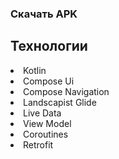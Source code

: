 
<h3><a href="https://github.com/evgeny5454/Pandora-Store/raw/master/Images/Pandora%20Store.apk" target="_blank"></a>
  <span itemprop="name">Скачать APK</span></h3>

<h2><span itemprop="name">Технологии</span> </h2>
<li>Kotlin</li>
<li>Compose Ui</li>
<li>Compose Navigation</li>
<li>Landscapist Glide</li>
<li>Live Data</li>
<li>View Model</li>
<li>Coroutines</li>
<li>Retrofit</li>
